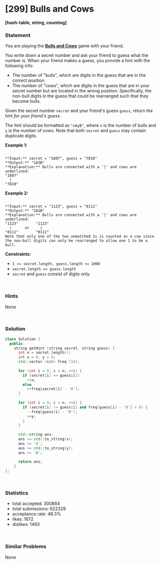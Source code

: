 # [299] Bulls and Cows

**[hash-table, string, counting]**

### Statement

You are playing the **[Bulls and Cows](https://en.wikipedia.org/wiki/Bulls_and_Cows)** game with your friend.

You write down a secret number and ask your friend to guess what the number is. When your friend makes a guess, you provide a hint with the following info:

* The number of "bulls", which are digits in the guess that are in the correct position.
* The number of "cows", which are digits in the guess that are in your secret number but are located in the wrong position. Specifically, the non-bull digits in the guess that could be rearranged such that they become bulls.



Given the secret number `secret` and your friend's guess `guess`, return *the hint for your friend's guess*.

The hint should be formatted as `"xAyB"`, where `x` is the number of bulls and `y` is the number of cows. Note that both `secret` and `guess` may contain duplicate digits.


**Example 1:**

```

**Input:** secret = "1807", guess = "7810"
**Output:** "1A3B"
**Explanation:** Bulls are connected with a '|' and cows are underlined:
"1807"
  |
"7810"
```

**Example 2:**

```

**Input:** secret = "1123", guess = "0111"
**Output:** "1A1B"
**Explanation:** Bulls are connected with a '|' and cows are underlined:
"1123"        "1123"
  |      or     |
"0111"        "0111"
Note that only one of the two unmatched 1s is counted as a cow since the non-bull digits can only be rearranged to allow one 1 to be a bull.

```

**Constraints:**
* `1 <= secret.length, guess.length <= 1000`
* `secret.length == guess.length`
* `secret` and `guess` consist of digits only.


<br>

### Hints

None

<br>

### Solution

```cpp
class Solution {
  public:
    string getHint (string secret, string guess) {
      int n = secret.length();
      int x = 0, y = 0;
      std::vector <int> freq (10);
      
      for (int i = 0; i < n; ++i) {
        if (secret[i] == guess[i])
          ++x;
        else
          ++freq[secret[i] - '0'];
      }
      
      for (int i = 0; i < n; ++i) {
        if (secret[i] != guess[i] and freq[guess[i] - '0'] > 0) {
          --freq[guess[i] - '0'];
          ++y;
        }
      }
      
      std::string ans;
      ans += std::to_string(x);
      ans += 'A';
      ans += std::to_string(y);
      ans += 'B';
      
      return ans;
    }
};
```

<br>

### Statistics

- total accepted: 300884
- total submissions: 622329
- acceptance rate: 48.3%
- likes: 1672
- dislikes: 1493

<br>

### Similar Problems

None
